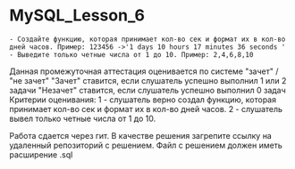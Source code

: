# MySQL_Lesson_6
```
- Создайте функцию, которая принимает кол-во сек и формат их в кол-во дней часов. Пример: 123456 ->'1 days 10 hours 17 minutes 36 seconds '
- Выведите только четные числа от 1 до 10. Пример: 2,4,6,8,10 
```

Данная промежуточная аттестация оценивается по системе "зачет" / "не зачет" "Зачет" ставится, если слушатель успешно выполнил 1 или 2 задачи "Незачет" ставится, если слушатель успешно выполнил 0 задач
Критерии оценивания:
1 - слушатель верно создал функцию, которая принимает кол-во сек и формат их в кол-во дней часов.
2 - слушатель вывел только четные числа от 1 до 10.

Работа сдается через гит. В качестве решения загрепите ссылку на удаленный репозиторий с решением. Файл с решением должен иметь расширение .sql
